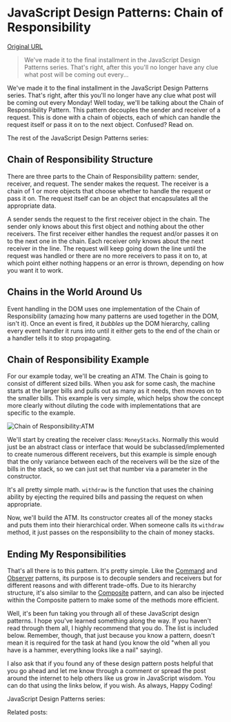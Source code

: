 # JavaScript Design Patterns: Chain of Responsibility

[Original URL](http://www.joezimjs.com/javascript/javascript-design-patterns-chain-of-responsibility/)

> We've made it to the final installment in the JavaScript Design Patterns series. That's right, after this you'll no longer have any clue what post will be coming out every...

We've made it to the final installment in the JavaScript Design Patterns series. That's right, after this you'll no longer have any clue what post will be coming out every Monday! Well today, we'll be talking about the Chain of Responsibility Pattern. This pattern decouples the sender and receiver of a request. This is done with a chain of objects, each of which can handle the request itself or pass it on to the next object. Confused? Read on.

The rest of the JavaScript Design Patterns series:

## Chain of Responsibility Structure

There are three parts to the Chain of Responsibility pattern: sender, receiver, and request. The sender makes the request. The receiver is a chain of 1 or more objects that choose whether to handle the request or pass it on. The request itself can be an object that encapsulates all the appropriate data.

A sender sends the request to the first receiver object in the chain. The sender only knows about this first object and nothing about the other receivers. The first receiver either handles the request and/or passes it on to the next one in the chain. Each receiver only knows about the next receiver in the line. The request will keep going down the line until the request was handled or there are no more receivers to pass it on to, at which point either nothing happens or an error is thrown, depending on how you want it to work.

## Chains in the World Around Us

Event handling in the DOM uses one implementation of the Chain of Responsibility (amazing how many patterns are used together in the DOM, isn't it). Once an event is fired, it _bubbles_ up the DOM hierarchy, calling every event handler it runs into until it either gets to the end of the chain or a handler tells it to stop propagating.

## Chain of Responsibility Example

For our example today, we'll be creating an ATM. The Chain is going to consist of different sized bills. When you ask for some cash, the machine starts at the larger bills and pulls out as many as it needs, then moves on to the smaller bills. This example is very simple, which helps show the concept more clearly without diluting the code with implementations that are specific to the example.

![Chain of Responsibility:ATM](http://www.joezimjs.com/wp-content/uploads/chain_of_responsibility_atm.png "Chain of Responsibility:ATM")

We'll start by creating the receiver class: `MoneyStacks`. Normally this would just be an abstract class or interface that would be subclassed/implemented to create numerous different receivers, but this example is simple enough that the only variance between each of the receivers will be the size of the bills in the stack, so we can just set that number via a parameter in the constructor.

It's all pretty simple math. `withdraw` is the function that uses the chaining ability by ejecting the required bills and passing the request on when appropriate.

Now, we'll build the ATM. Its constructor creates all of the money stacks and puts them into their hierarchical order. When someone calls its `withdraw` method, it just passes on the responsibility to the chain of money stacks.

## Ending My Responsibilities

That's all there is to this pattern. It's pretty simple. Like the [Command](http://www.joezimjs.com/javascript/javascript-design-patterns-command/ "JavaScript Design Patterns: Command") and [Observer](http://www.joezimjs.com/javascript/javascript-design-patterns-observer/ "JavaScript Design Patterns: Observer") patterns, its purpose is to decouple senders and receivers but for different reasons and with different trade-offs. Due to its hierarchy structure, it's also similar to the [Composite](http://www.joezimjs.com/javascript/javascript-design-patterns-composite/ "JavaScript Design Patterns: Composite") pattern, and can also be injected within the Composite pattern to make some of the methods more efficient.

Well, it's been fun taking you through all of these JavaScript design patterns. I hope you've learned something along the way. If you haven't read through them all, I highly recommend that you do. The list is included below. Remember, though, that just because you know a pattern, doesn't mean it is required for the task at hand (you know the old "when all you have is a hammer, everything looks like a nail" saying).

I also ask that if you found any of these design pattern posts helpful that you go ahead and let me know through a comment or spread the post around the internet to help others like us grow in JavaScript wisdom. You can do that using the links below, if you wish. As always, Happy Coding!

JavaScript Design Patterns series:

Related posts:
